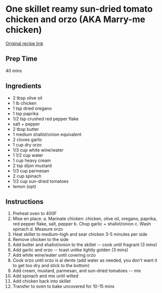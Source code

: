 # One skillet reamy sun-dried tomato chicken and orzo (AKA Marry-me chicken)
[Original recipe link](https://www.halfbakedharvest.com/one-skillet-creamy-sun-dried-tomato-chicken-and-orzo/)

## Prep Time
40 mins

## Ingredients
- 2 tbsp olive oil
- 1 lb chicken
- 1 tsp dried oregano
- 1 tsp paprika
- 1/2 tsp crushed red pepper flake
- salt + pepper
- 2 tbsp butter
- 1 medium shallot/onion equivalent
- 2 cloves garlic
- 1 cup dry orzo
- 1/3 cup white wine/water
- 1 1/2 cup water
- 1 cup heavy cream
- 2 tsp dijon mustard
- 1/3 cup parmesan
- 2 cup spinach
- 1/2 cup sun-dried tomatoes
- lemon (opt)

## Instructions
1. Preheat oven to 400F
2. Mise en place: 
	a. Marinate chicken: chicken, olive oil, oregano, paprika, red pepper flake,
	salt, pepper
	b. Chop garlic + shallot/onion
	c. Wash spinach
	d. Measure orzo
3. Heat skillet to medium-high and sear chicken 3-5 minutes per side 
4. Remove chicken to the side
5. Add butter and shallot/onion to the skillet -- cook until fragrant (3 mins)
6. Add garlic and orzo -- toast unlike lightly golden (3 mins)
7. Add white wine/water until covering orzo
8. Cook orzo until orzo is al dente (add water as needed, you don't want it to get too dry 
   and stick to the bottom)
9. Add cream, mustard, parmesan, and sun-dried tomatoes -- mix
10. Add spinach and mix until wilted
11. Add chicken back into skillet
12. Transfer to oven to bake uncovered for 10-15 mins 